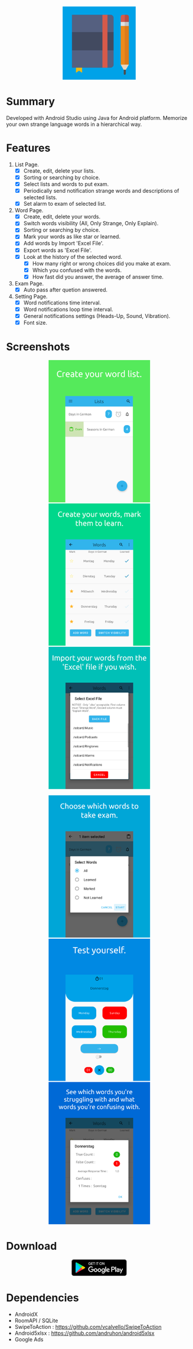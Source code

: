 <p align="center">
  <img height="198" width="198"  src="images/icon512.png">
</p>

# Summary
Developed with Android Studio using Java for Android platform.
Memorize your own strange language words in a hierarchical way.

# Features
1. List Page.
    - [x] Create, edit, delete your lists.
    - [x] Sorting or searching by choice.
    - [x] Select lists and words to put exam.
    - [x] Periodically send notification strange words and descriptions of selected lists.
    - [x] Set alarm to exam of selected list.
2. Word Page.
    - [x] Create, edit, delete your words.
    - [x] Switch words visibility (All, Only Strange, Only Explain).
    - [x] Sorting or searching by choice.
    - [x] Mark your words as like star or learned.
    - [x] Add words by Import 'Excel File'.
    - [x] Export words as 'Excel File'.
    - [x] Look at the history of the selected word. 
      - [x] How many right or wrong choices did you make at exam.
      - [x] Which you confused with the words.
      - [x] How fast did you answer, the average of answer time.
3. Exam Page.
    - [x] Auto pass after quetion answered.
4. Setting Page.
    - [x] Word notifications time interval.
    - [x] Word notifications loop time interval.
    - [x] General notifications settings (Heads-Up, Sound, Vibration).
    - [x] Font size.
    
# Screenshots
<p align="center">
<img height="385" width="275" src="images/a1.png">
<img height="385" width="275" src="images/a2.png">
<img height="385" width="275" src="images/a3.png">
</p>
<p align="center">
<img height="385" width="275" src="images/a4.png">
<img height="385" width="275" src="images/a5.png">
<img height="385" width="275" src="images/a6.png">
</p>

# Download
<p align="center">
  <a href="" target="_blank">
    <img src="images/googlePlayDownload.png">
  </a>
</p>

# Dependencies
- AndroidX
- RoomAPI / SQLite
- SwipeToAction : https://github.com/vcalvello/SwipeToAction
- Android5xlsx : https://github.com/andruhon/android5xlsx
- Google Ads

